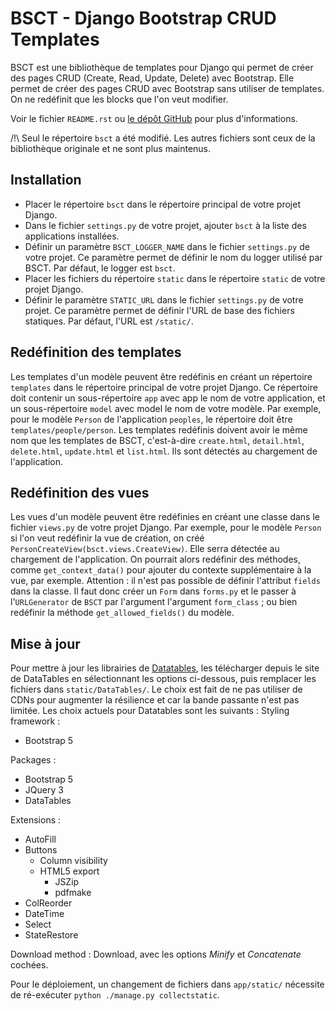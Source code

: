 # BSCT - Django Bootstrap CRUD Templates

BSCT est une bibliothèque de templates pour Django qui permet de créer des pages CRUD (Create, Read, Update, Delete) avec Bootstrap. Elle permet de créer des pages CRUD avec Bootstrap sans utiliser de templates. On ne redéfinit que les blocks que l'on veut modifier.

Voir le fichier `README.rst` ou [le dépôt GitHub](https://github.com/Alem/django-bootstrap-crud-templates) pour plus d'informations.

/!\ Seul le répertoire `bsct` a été modifié. Les autres fichiers sont ceux de la bibliothèque originale et ne sont plus maintenus.

## Installation

- Placer le répertoire `bsct` dans le répertoire principal de votre projet Django.
- Dans le fichier `settings.py` de votre projet, ajouter `bsct` à la liste des applications installées.
- Définir un paramètre `BSCT_LOGGER_NAME` dans le fichier `settings.py` de votre projet. Ce paramètre permet de définir le nom du logger utilisé par BSCT. Par défaut, le logger est `bsct`.
- Placer les fichiers du répertoire `static` dans le répertoire `static` de votre projet Django.
- Définir le paramètre `STATIC_URL` dans le fichier `settings.py` de votre projet. Ce paramètre permet de définir l'URL de base des fichiers statiques. Par défaut, l'URL est `/static/`.

## Redéfinition des templates

Les templates d'un modèle peuvent être redéfinis en créant un répertoire `templates` dans le répertoire principal de votre projet Django. Ce répertoire doit contenir un sous-répertoire `app` avec app le nom de votre application, et un sous-répertoire `model` avec model le nom de votre modèle. Par exemple, pour le modèle `Person` de l'application `peoples`, le répertoire doit être `templates/people/person`. Les templates redéfinis doivent avoir le même nom que les templates de BSCT, c'est-à-dire `create.html`, `detail.html`, `delete.html`, `update.html` et `list.html`. Ils sont détectés au chargement de l'application.

## Redéfinition des vues

Les vues d'un modèle peuvent être redéfinies en créant une classe dans le fichier `views.py` de votre projet Django. 
Par exemple, pour le modèle `Person` si l'on veut redéfinir la vue de création, on créé `PersonCreateView(bsct.views.CreateView)`. Elle serra détectée au chargement de l'application. On pourrait alors redéfinir des méthodes, comme `get_context_data()` pour ajouter du contexte supplémentaire à la vue, par exemple.
Attention : il n'est pas possible de définir l'attribut `fields` dans la classe. Il faut donc créer un `Form` dans `forms.py` et le passer à l'`URLGenerator` de `BSCT` par l'argument l'argument `form_class` ; ou bien redéfinir la méthode `get_allowed_fields()` du modèle.

## Mise à jour

Pour mettre à jour les librairies de [Datatables](https://datatables.net/download/), les télécharger depuis le site de DataTables en sélectionnant les options ci-dessous, puis remplacer les fichiers dans `static/DataTables/`. Le choix est fait de ne pas utiliser de CDNs pour augmenter la résilience et car la bande passante n'est pas limitée.
Les choix actuels pour Datatables sont les suivants :
Styling framework :

- Bootstrap 5

Packages :

- Bootstrap 5
- JQuery 3
- DataTables

Extensions :

- AutoFill
- Buttons
  - Column visibility
  - HTML5 export
    - JSZip
    - pdfmake
- ColReorder
- DateTime
- Select
- StateRestore

Download method : Download, avec les options _Minify_ et _Concatenate_ cochées.

Pour le déploiement, un changement de fichiers dans `app/static/` nécessite de ré-exécuter `python ./manage.py collectstatic`.
